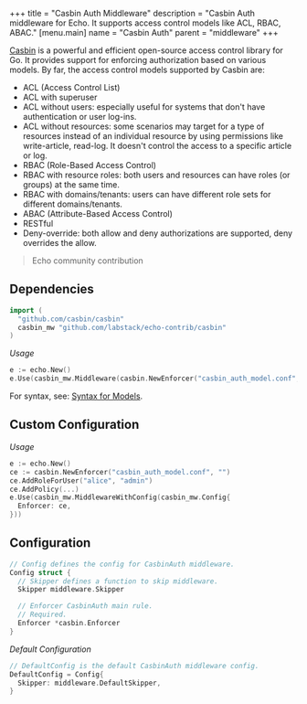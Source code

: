 +++
title = "Casbin Auth Middleware"
description = "Casbin Auth middleware for Echo. It supports access control models like ACL, RBAC, ABAC."
[menu.main]
  name = "Casbin Auth"
  parent = "middleware"
+++

[Casbin](https://github.com/casbin/casbin) is a powerful and efficient open-source access control library for Go. It provides support for enforcing authorization based on various models. By far, the access control models supported by Casbin are:

- ACL (Access Control List)
- ACL with superuser
- ACL without users: especially useful for systems that don't have authentication or user log-ins.
- ACL without resources: some scenarios may target for a type of resources instead of an individual resource by using permissions like write-article, read-log. It doesn't control the access to a specific article or log.
- RBAC (Role-Based Access Control)
- RBAC with resource roles: both users and resources can have roles (or groups) at the same time.
- RBAC with domains/tenants: users can have different role sets for different domains/tenants.
- ABAC (Attribute-Based Access Control)
- RESTful
- Deny-override: both allow and deny authorizations are supported, deny overrides the allow.

> Echo community contribution

## Dependencies

```go
import (
  "github.com/casbin/casbin"
  casbin_mw "github.com/labstack/echo-contrib/casbin"
)
```

*Usage*

```go
e := echo.New()
e.Use(casbin_mw.Middleware(casbin.NewEnforcer("casbin_auth_model.conf", "casbin_auth_policy.csv")))
```

For syntax, see: [Syntax for Models](https://casbin.org/docs/en/syntax-for-models).


## Custom Configuration

*Usage*

```go
e := echo.New()
ce := casbin.NewEnforcer("casbin_auth_model.conf", "")
ce.AddRoleForUser("alice", "admin")
ce.AddPolicy(...)
e.Use(casbin_mw.MiddlewareWithConfig(casbin_mw.Config{
  Enforcer: ce,
}))
```

## Configuration

```go
// Config defines the config for CasbinAuth middleware.
Config struct {
  // Skipper defines a function to skip middleware.
  Skipper middleware.Skipper

  // Enforcer CasbinAuth main rule.
  // Required.
  Enforcer *casbin.Enforcer
}
```

*Default Configuration*

```go
// DefaultConfig is the default CasbinAuth middleware config.
DefaultConfig = Config{
  Skipper: middleware.DefaultSkipper,
}
```
